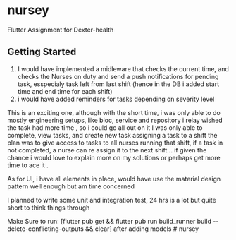 # nursey

Flutter Assignment for Dexter-health

## Getting Started

1. I would have implemented a midleware that checks the current time, and checks the Nurses on duty
and send a push notifications for pending task, esspecialy task left from last shift (hence in the DB i added start time and end time for each shift)
2. i would have added reminders for tasks depending on severity level

This is an exciting one, 
although with the short time, i was only able to do mostly engineering setups, like bloc, service and repository
i relay wished the task had more time , so i could go all out on it
I was only able to complete, view tasks, and create new task assigning a task to a shift
the plan was to give access to tasks to all nurses running that shift,
if a task in not completed, a nurse can re assign it to the next shift
.. if given the chance i would love to explain more on my solutions
or perhaps get more time to ace it .

As for UI, i have all elements in place, would have use the material design pattern well enough
but am time concerned 

I planned to write some unit and integration test, 24 hrs is a lot but quite short to think
things through

Make Sure to run:
[flutter pub get && flutter pub run build_runner build --delete-conflicting-outputs && clear] after adding models # nursey
